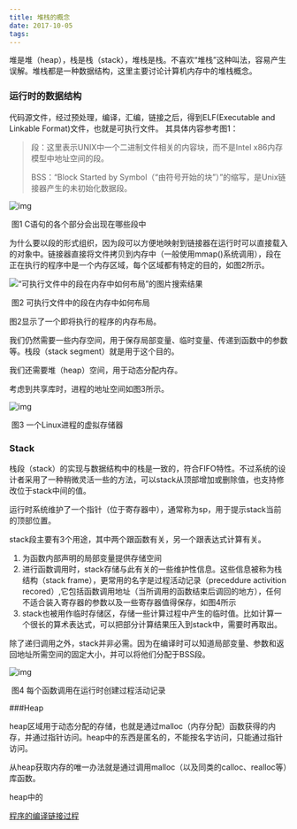 ```yaml
---
title: 堆栈的概念
date: 2017-10-05
tags:
---
```


堆是堆（heap），栈是栈（stack），堆栈是栈。不喜欢“堆栈”这种叫法，容易产生误解。堆栈都是一种数据结构，这里主要讨论计算机内存中的堆栈概念。

<!-- more -->

### 运行时的数据结构

代码源文件，经过预处理，编译，汇编，链接之后，得到ELF(Executable and Linkable Format)文件，也就是可执行文件。 其具体内容参考图1：

> 段：这里表示UNIX中一个二进制文件相关的内容块，而不是Intel x86内存模型中地址空间的段。
>
> BSS：“Block Started by Symbol（“由符号开始的块”）”的缩写，是Unix链接器产生的未初始化数据段。

![img](http://img.my.csdn.net/uploads/201203/22/0_1332382865SXjE.gif)

​							图1 C语句的各个部分会出现在哪些段中

<!-- more -->

为什么要以段的形式组织，因为段可以方便地映射到链接器在运行时可以直接载入的对象中。链接器直接将文件拷贝到内存中（一般使用mmap()系统调用），段在正在执行的程序中是一个内存区域，每个区域都有特定的目的，如图2所示。

![“可执行文件中的段在内存中如何布局”的图片搜索结果](http://hi.csdn.net/attachment/201109/22/0_131665857077L7.gif)

​								图2 可执行文件中的段在内存中如何布局

图2显示了一个即将执行的程序的内存布局。

我们仍然需要一些内存空间，用于保存局部变量、临时变量、传递到函数中的参数等。栈段（stack segment）就是用于这个目的。

我们还需要堆（heap）空间，用于动态分配内存。

考虑到共享库时，进程的地址空间如图3所示。

![img](http://images2015.cnblogs.com/blog/477638/201512/477638-20151208133114293-1927882385.png)

​								    图3 一个Linux进程的虚拟存储器

### Stack

栈段（stack）的实现与数据结构中的栈是一致的，符合FIFO特性。不过系统的设计者采用了一种稍微灵活一些的方法，可以stack从顶部增加或删除值，也支持修改位于stack中间的值。

运行时系统维护了一个指针（位于寄存器中），通常称为sp，用于提示stack当前的顶部位置。

stack段主要有3个用途，其中两个跟函数有关，另一个跟表达式计算有关。

1. 为函数内部声明的局部变量提供存储空间
2. 进行函数调用时，stack存储与此有关的一些维护性信息。这些信息被称为栈结构（stack frame），更常用的名字是过程活动记录（preceddure activition recored）,它包括函数调用地址（当所调用的函数结束后调回的地方），任何不适合装入寄存器的参数以及一些寄存器值得保存，如图4所示
3. stack也被用作临时存储区，存储一些计算过程中产生的临时值。比如计算一个很长的算术表达式，可以把部分计算结果压入到stack中，需要时再取出。

除了递归调用之外，stack并非必需。因为在编译时可以知道局部变量、参数和返回地址所需空间的固定大小，并可以将他们分配于BSS段。

![img](http://img.blog.csdn.net/20160429100107048)

​							图4 每个函数调用在运行时创建过程活动记录

###Heap

heap区域用于动态分配的存储，也就是通过malloc（内存分配）函数获得的内存，并通过指针访问。heap中的东西是匿名的，不能按名字访问，只能通过指针访问。

从heap获取内存的唯一办法就是通过调用malloc（以及同类的calloc、realloc等）库函数。

heap中的



[程序的编译链接过程](http://www.cnblogs.com/kekec/p/3238741.html)
